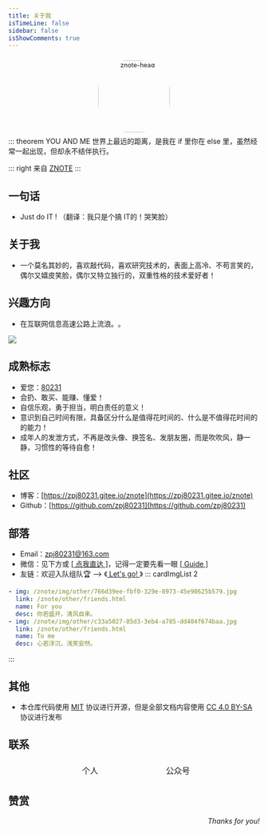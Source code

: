 ```yaml
---
title: 关于我
isTimeLine: false
sidebar: false
isShowComments: true
---
```


<p align="center"><img style="border-radius:41%;pointer-events:none;transform: scale(0.9);" :src="$withBase('/vuepress/head-fish.jpg')" alt="znote-head" width=160></p>
<p align="center" style="margin-top: -15px;">
  <a href="https://zpj80231.gitee.io/znote/" class="zi zi_textbook"></a> 
  <a href="mailto:zpj80231@163.com" class="zi zi_envelope"></a> 
  <a href="https://github.com/zpj80231" class="zi zi_tmGithub"></a>
  <a href="https://twitter.com/zpj80231" class="zi zi_tmTwitter"></a>
  <a href="tencent://AddContact/?fromId=45&fromSubId=1&subcmd=all&uin=916665067&website=www.oicqzone.com" class="zi zi_tmQq"></a>
</p>
<Clock02 style="margin-bottom: -12px"/>

::: theorem YOU AND ME
世界上最远的距离，是我在 if 里你在 else 里，虽然经常一起出现，但却永不结伴执行。

::: right
来自 [ZNOTE](https://zpj80231.gitee.io/znote/)
:::

## 一句话

- Just do IT !    （翻译：我只是个搞 IT的！哭笑脸）

## 关于我

- 一个莫名其妙的，喜欢敲代码，喜欢研究技术的，表面上高冷、不苟言笑的，偶尔又嬉皮笑脸，偶尔又特立独行的，双重性格的技术爱好者！

## 兴趣方向

- 在互联网信息高速公路上​流浪。​。​

<img src="https://ghchart.rshah.org/zpj80231" />

## 成熟标志

- 爱您：[80231](/view/love.html)
- 会扔、敢买、能赚、懂爱！
- 自信乐观，勇于担当，明白责任的意义！
- 意识到自己时间有限，具备区分什么是值得花时间的、什么是不值得花时间的的能力！
- 成年人的发泄方式，不再是改头像、换签名、发朋友圈，而是吹吹风，静一静，习惯性的等待自愈！

## 社区

- 博客：[https://zpj80231.gitee.io/znote](https://zpj80231.gitee.io/znote)
- Github：[https://github.com/zpj80231](https://github.com/zpj80231)

## 部落

- <i class="zi zi_envelopeBold" zico="黑信封"></i> Email：[zpj80231@163.com](mailto:zpj80231@163.com)
- <i class="zi zi_tmWeixin" zico="微信"></i> 微信：见下方或 [[ 点我直达 ]](https://mp.weixin.qq.com/s?__biz=MzU4MDY1NjE1MQ==&mid=100000138&idx=1&sn=6b5e532de9685de1bbf4051eaca2de86&chksm=7d52ccf24a2545e479c7b6ed4401bc850a341e54e10cbdd54ce72b757ea7c986c37585375fa2&scene=18#wechat_redirect)，记得一定要先看一眼 [[ Guide ]](/views/specification/guide.html) 
- <i class="zi zi_fly" zico="友链"></i> 友链：欢迎入队组队🏆 --> 《[ Let's go! ](/other/friends.html)》
::: cardImgList 2
```yaml
- img: /znote/img/other/766d39ee-fbf0-329e-8973-45e90625b579.jpg
  link: /znote/other/friends.html
  name: For you
  desc: 你若盛开，清风自来。
- img: /znote/img/other/c33a5027-85d3-3eb4-a785-dd404f674baa.jpg
  link: /znote/other/friends.html
  name: To me
  desc: 心若浮沉，浅笑安然。
```
:::

## 其他

- 本仓库代码使用 [MIT](https://github.com/SigureMo/notev/blob/master/LICENSE) 协议进行开源，但是全部文档内容使用 [CC 4.0 BY-SA](https://creativecommons.org/licenses/by-sa/4.0/) 协议进行发布

## 联系

<p align="center">
<table style="display: contents;">
    <tr>
        <td><img :src="$withBase('/vuepress/个人微信二维码.jpg')" width=160>
        </td>
        <td><img :src="$withBase('/vuepress/公众号二维码.jpg')" width=160>
        </td>
    </tr>
    <tr>
    	<td align="center">个人</td>
        <td align="center">公众号</td>
    </tr>
</table>
</p>

## 赞赏

<Reward/>

<p align="right">
    <em>Thanks for you!</em>
</p>

<link rel="stylesheet" href="https://ico.z01.com/zico.min.css">

<style lang="stylus" scoped> 

</style>
